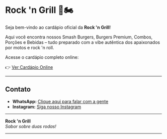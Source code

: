 # Rock 'n Grill 🍔🏍️

Seja bem-vindo ao cardápio oficial da **Rock 'n Grill**!

Aqui você encontra nossos Smash Burgers, Burgers Premium, Combos, Porções e Bebidas – tudo preparado com a vibe autêntica dos apaixonados por motos e rock 'n roll.

Acesse o cardápio completo online:

👉 [Ver Cardápio Online]([https://seu-usuario.github.io/nome-do-repositorio/](https://rafaelbdroid.github.io/rockngrill/))

---

## Contato

- **WhatsApp:** [Clique aqui para falar com a gente](https://wa.me/5534991379819)
- **Instagram:** [Siga nosso Instagram](https://www.instagram.com/rockngrill.ofc/)

---

**Rock 'n Grill**  
_Sabor sobre duas rodas!_

---
